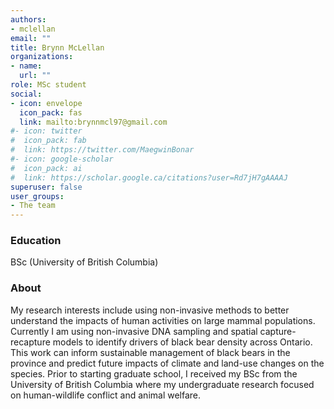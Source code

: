 ```yaml
---
authors:
- mclellan
email: ""
title: Brynn McLellan
organizations:
- name: 
  url: ""
role: MSc student
social:
- icon: envelope
  icon_pack: fas
  link: mailto:brynnmcl97@gmail.com
#- icon: twitter
#  icon_pack: fab
#  link: https://twitter.com/MaegwinBonar
#- icon: google-scholar
#  icon_pack: ai
#  link: https://scholar.google.ca/citations?user=Rd7jH7gAAAAJ
superuser: false
user_groups:
- The team
---
```


### Education

BSc (University of British Columbia)

### About

My research interests include using non-invasive methods to better understand the impacts of human activities on large mammal populations. Currently I am using non-invasive DNA sampling and spatial capture-recapture models to identify drivers of black bear density across Ontario. This work can inform sustainable management of black bears in the province and predict future impacts of climate and land-use changes on the species. Prior to starting graduate school, I received my BSc from the University of British Columbia where my undergraduate research focused on human-wildlife conflict and animal welfare. 
